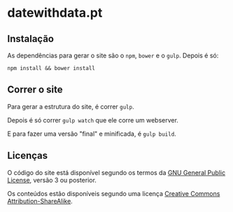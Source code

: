 # datewithdata.pt

## Instalação

As dependências para gerar o site são o `npm`, `bower` e o `gulp`. Depois é só:

    npm install && bower install

## Correr o site

Para gerar a estrutura do site, é correr `gulp`.

Depois é só correr `gulp watch` que ele corre um webserver.

E para fazer uma versão "final" e minificada, é `gulp build`.

## Licenças

O código do site está disponível segundo os termos da [GNU General Public License](https://www.gnu.org/licenses/gpl.txt), versão 3 ou posterior.

Os conteúdos estão disponíveis segundo uma licença [Creative Commons Attribution-ShareAlike](https://creativecommons.org/licenses/by-sa/4.0/).
